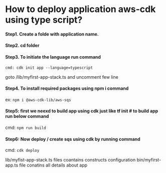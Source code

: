 How to deploy application aws-cdk using type script?
====================================================
#### Step1. Create a folde with application name.

#### Step2. cd folder

#### Step3. To initiate the language run command 
```cmd: cdk init app --language=typescript ```

goto /lib/myfirst-app-stack.ts and uncomment few line

#### Step4. To install required packages using npm i command
ex: ```npm i @aws-cdk-lib/aws-sqs```

#### Step5: first we neexd to build app using cdk just like tf init  # to build app run below command 
cmd: ```npm run build```

#### Step6: Now deploy / create sqs using cdk by running command
cmd: ```cdk deploy ```


lib/myfist-app-stack.ts files coantains constructs configuration
bin/myfirst-app.ts file conatins all details about app

